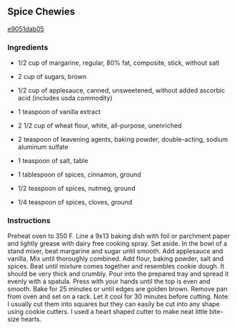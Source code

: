 ## Spice Chewies

[e9051dab05](http://tastykitchen.com/recipes/desserts/spice-chewies/)

### Ingredients

 - 1/2 cup of margarine, regular, 80% fat, composite, stick, without salt

 - 2 cup of sugars, brown

 - 1/2 cup of applesauce, canned, unsweetened, without added ascorbic acid (includes usda commodity)

 - 1 teaspoon of vanilla extract

 - 2 1/2 cup of wheat flour, white, all-purpose, unenriched

 - 2 teaspoon of leavening agents, baking powder, double-acting, sodium aluminum sulfate

 - 1 teaspoon of salt, table

 - 1 tablespoon of spices, cinnamon, ground

 - 1/2 teaspoon of spices, nutmeg, ground

 - 1/4 teaspoon of spices, cloves, ground

### Instructions

Preheat oven to 350 F. Line a 9x13 baking dish with foil or parchment paper and lightly grease with dairy free cooking spray. Set aside. In the bowl of a stand mixer, beat margarine and sugar until smooth. Add applesauce and vanilla. Mix until thoroughly combined. Add flour, baking powder, salt and spices. Beat until mixture comes together and resembles cookie dough. It should be very thick and crumbly. Pour into the prepared tray and spread it evenly with a spatula. Press with your hands until the top is even and smooth. Bake for 25 minutes or until edges are golden brown. Remove pan from oven and set on a rack. Let it cool for 30 minutes before cutting. Note: I usually cut them into squares but they can easily be cut into any shape using cookie cutters. I used a heart shaped cutter to make neat little bite-size hearts.